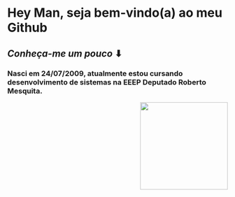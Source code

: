 # Hey Man, seja bem-vindo(a) ao meu Github
 ## *Conheça-me um pouco* ⬇
 
 ### Nasci em 24/07/2009, atualmente estou cursando desenvolvimento de sistemas na EEEP Deputado Roberto Mesquita.

 <img align="right" width="200" src="https://i.pinimg.com/originals/1e/9b/03/1e9b03994f3d5583afb857d74724b264.gif"/>




